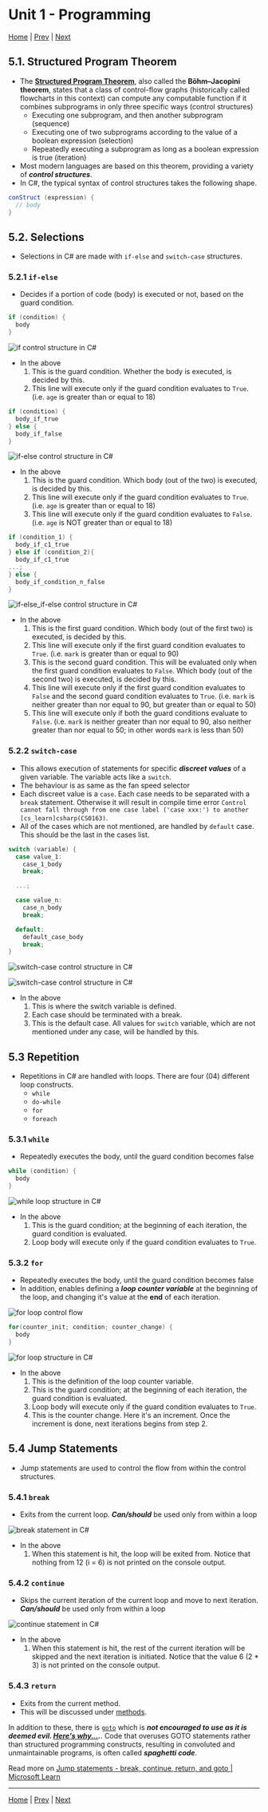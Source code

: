 # Unit 1 - Programming 

[Home](README.md) | [Prev](04_Operators.md) | [Next](06_Arrays.md)

## 5.1. Structured Program Theorem

- The [**Structured Program Theorem**](https://en.wikipedia.org/wiki/Structured_program_theorem), also called the **Böhm–Jacopini theorem**, states that a class of control-flow graphs (historically called flowcharts in this context) can compute any computable function if it combines subprograms in only three specific ways (control structures)
	- Executing one subprogram, and then another subprogram (sequence)
	- Executing one of two subprograms according to the value of a boolean expression (selection)
	- Repeatedly executing a subprogram as long as a boolean expression is true (iteration)
- Most modern languages are based on this theorem, providing a variety of ***control structures***.
- In C#, the typical syntax of control structures takes the following shape.

```csharp
conStruct (expression) {
  // body
}
```

## 5.2. Selections

- Selections in C# are made with `if-else` and `switch-case` structures.

### 5.2.1 `if-else`

- Decides if a portion of code (body) is executed or not, based on the guard condition.

```csharp
if (condition) {
  body
}
```

![if control structure in C#](00_Src/cs_if.png "if control structure in C#")

- In the above
	1. This is the guard condition. Whether the body is executed, is decided by this.
	2. This line will execute only if the guard condition evaluates to `True`. (i.e. `age` is greater than or equal to 18)

```csharp
if (condition) {
  body_if_true
} else {
  body_if_false
}
```

![if-else control structure in C#](00_Src/cs_if_else.png "if-else control structure in C#")

- In the above
	1. This is the guard condition. Which body (out of the two) is executed, is decided by this.
	2. This line will execute only if the guard condition evaluates to `True`. (i.e. `age` is greater than or equal to 18)
	3. This line will execute only if the guard condition evaluates to `False`. (i.e. `age` is NOT greater than or equal to 18)

```csharp
if (condition_1) {
  body_if_c1_true
} else if (condition_2){
  body_if_c1_true
...;
} else {
  body_if_condition_n_false
}
```

![if-else_if-else control structure in C#](00_Src/cs_if_elif_else.png "if-else_if-else control structure in C#")

- In the above
	1. This is the first guard condition. Which body (out of the first two) is executed, is decided by this.
	2. This line will execute only if the first guard condition evaluates to `True`. (i.e. `mark` is greater than or equal to 90)
	3. This is the second guard condition. This will be evaluated only when the first guard condition evaluates to `False`. Which body (out of the second two) is executed, is decided by this.
	4. This line will execute only if the first guard condition evaluates to `False` and the second guard condition evaluates to `True`. (i.e. `mark` is neither greater than nor equal to 90, but greater than or equal to 50)
	5. This line will execute only if both the guard conditions evaluate to `False`. (i.e. `mark` is neither greater than nor equal to 90, also neither greater than nor equal to 50; in other words `mark` is less than 50)

### 5.2.2 `switch-case`

- This allows execution of statements for specific ***discreet values*** of a given variable. The variable acts like a `switch`.
- The behaviour is as same as the fan speed selector
- Each discreet value is a `case`. Each case needs to be separated with a `break` statement. Otherwise it will result in compile time error `Control cannot fall through from one case label ('case xxx:') to another [cs_learn]csharp(CS0163)`.
- All of the cases which are not mentioned, are handled by `default` case. This should be the last in the cases list.

```csharp
switch (variable) {
  case value_1:
    case_1_body
    break;

  ...;

  case value_n:
    case_n_body
    break;

  default:
    default_case_body
    break;
}
```

![switch-case control structure in C#](00_Src/cs_switch_1.png "switch-case control structure in C#")

![switch-case control structure in C#](00_Src/cs_switch_2.png "switch-case control structure in C#")

- In the above
	1. This is where the switch variable is defined.
	2. Each case should be terminated with a break.
	3. This is the default case. All values for `switch` variable, which are not mentioned under any case, will be handled by this.

## 5.3 Repetition

- Repetitions in C# are handled with loops. There are four (04) different loop constructs.
	- `while`
	- `do-while`
	- `for`
	- `foreach`

### 5.3.1 `while`

- Repeatedly executes the body, until the guard condition becomes false

```csharp
while (condition) {
  body
}
```

![while loop structure in C#](00_Src/cs_while.png "while loop structure in C#")

- In the above
	1. This is the guard condition; at the beginning of each iteration, the guard condition is evaluated.
	2. Loop body will execute only if the guard condition evaluates to `True`.

### 5.3.2 `for`

- Repeatedly executes the body, until the guard condition becomes false
- In addition, enables defining a ***loop counter variable*** at the beginning of the loop, and changing it's value at the **end** of each iteration.

![for loop control flow](00_Src/cs_for_flow.jpg "for loop control flow")

```csharp
for(counter_init; condition; counter_change) {
  body
}
```

![for loop structure in C#](00_Src/cs_for.png "for loop structure in C#")

- In the above
	1. This is the definition of the loop counter variable.
	2. This is the guard condition; at the beginning of each iteration, the guard condition is evaluated.
	3. Loop body will execute only if the guard condition evaluates to `True`.
	4. This is the counter change. Here it's an increment. Once the increment is done, next iterations begins from step 2.

## 5.4 Jump Statements

- Jump statements are used to control the flow from within the control structures.

### 5.4.1 `break`

- Exits from the current loop. ***Can/should*** be used only from within a loop

![break statement in C#](00_Src/cs_break.png "break statement in C#")

- In the above
	1. When this statement is hit, the loop will be exited from. Notice that nothing from 12 (i = 6) is not printed on the console output.

### 5.4.2 `continue`

- Skips the current iteration of the current loop and move to next iteration. ***Can/should*** be used only from within a loop

![continue statement in C#](00_Src/cs_continue.png "continue statement in C#")

- In the above
	1. When this statement is hit, the rest of the current iteration will be skipped and the next iteration is initiated. Notice that the value 6 (2 * 3) is not printed on the console output.

### 5.4.3 `return`

- Exits from the current method.
- This will be discussed under [methods](07_Methods.md).

In addition to these, there is [`goto`](https://learn.microsoft.com/en-us/dotnet/csharp/language-reference/statements/jump-statements#the-goto-statement) which is ***not encouraged to use as it is deemed evil. [Here's why...](https://en.wikipedia.org/wiki/Goto).***. Code that overuses GOTO statements rather than structured programming constructs, resulting in convoluted and unmaintainable programs, is often called ***spaghetti code***.  

Read more on [Jump statements - break, continue, return, and goto | Microsoft Learn](https://learn.microsoft.com/en-us/dotnet/csharp/language-reference/statements/jump-statements)

***
[Home](README.md) | [Prev](04_Operators.md) | [Next](06_Arrays.md)